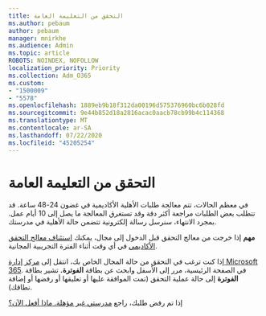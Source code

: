 ```yaml
---
title: التحقق من التعليمة العامة
ms.author: pebaum
author: pebaum
manager: mnirkhe
ms.audience: Admin
ms.topic: article
ROBOTS: NOINDEX, NOFOLLOW
localization_priority: Priority
ms.collection: Adm_O365
ms.custom:
- "1500009"
- "5578"
ms.openlocfilehash: 1889eb9b18f312da00196d575376960bc6b028fd
ms.sourcegitcommit: 9e44b852d18a2816acac0aacb78cb99b4c114368
ms.translationtype: MT
ms.contentlocale: ar-SA
ms.lasthandoff: 07/22/2020
ms.locfileid: "45205254"
---
```

# <a name="edu-verification"></a>التحقق من التعليمة العامة

في معظم الحالات، تتم معالجة طلبات الأهلية الأكاديمية في غضون 24-48 ساعة. قد تتطلب بعض الطلبات مراجعة أكثر دقة وقد تستغرق المعالجة ما يصل إلى 10 أيام عمل. بمجرد الانتهاء، سنرسل رسالة إلكترونية تتضمن حالة الأهلية في مدرستك.

**مهم** إذا خرجت من معالج التحقق قبل الدخول إلى مجال، يمكنك [استئناف معالج التحقق الأكاديمي](https://go.microsoft.com/fwlink/p/?linkid=2135255) في أي وقت أثناء الفترة التجريبية المجانية.

إذا كنت ترغب في التحقق من حالة المجال الخاص بك، انتقل إلى [مركز إدارة Microsoft 365](https://go.microsoft.com/fwlink/p/?linkid=2024339). في الصفحة الرئيسية، مرر إلى الأسفل وابحث عن بطاقة **الفوترة.** تشير بطاقة **الفوترة** إلى حالة عملية التحقق (تمت الموافقة عليها أو تعليقها أو رفضها أو إضافة نطاقك).

إذا تم رفض طلبك، راجع [مدرستي غير مؤهلة. ماذا أفعل الآن؟](https://docs.microsoft.com/microsoft-365/commerce/subscriptions/verify-academic-eligibility#my-school-isnt-eligible-what-do-i-do-now)